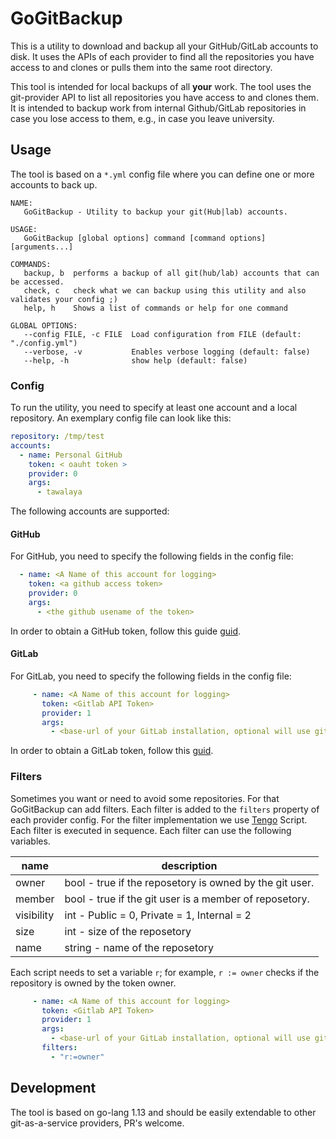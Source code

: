 # GoGitBackup

This is a utility to download and backup all your GitHub/GitLab accounts to disk.
It uses the APIs of each provider to find all the repositories you have access to and clones or pulls them into the same root directory. 

This tool is intended for local backups of all __your__ work. The tool uses the git-provider API to list all repositories you have access to and clones them. It is intended to backup work from internal Github/GitLab repositories in case you lose access to them, e.g., in case you leave university.

## Usage
The tool is based on a `*.yml` config file where you can define one or more accounts to back up.

```
NAME:
   GoGitBackup - Utility to backup your git(Hub|lab) accounts.

USAGE:
   GoGitBackup [global options] command [command options] [arguments...]

COMMANDS:
   backup, b  performs a backup of all git(hub/lab) accounts that can be accessed.
   check, c   check what we can backup using this utility and also validates your config ;)
   help, h    Shows a list of commands or help for one command

GLOBAL OPTIONS:
   --config FILE, -c FILE  Load configuration from FILE (default: "./config.yml")
   --verbose, -v           Enables verbose logging (default: false)
   --help, -h              show help (default: false)

```

### Config
To run the utility, you need to specify at least one account and a local repository. 
An exemplary config file can look like this:
```yml
repository: /tmp/test
accounts:
  - name: Personal GitHub
    token: < oauht token >
    provider: 0
    args:
      - tawalaya
```
The following accounts are supported:

#### GitHub
For GitHub, you need to specify the following fields in the config file:
```yml
  - name: <A Name of this account for logging>
    token: <a github access token>
    provider: 0
    args:
      - <the github usename of the token>
```

In order to obtain a GitHub token, follow this guide  [guid](https://docs.github.com/en/github/authenticating-to-github/keeping-your-account-and-data-secure/creating-a-personal-access-token).
 
 #### GitLab
 For GitLab, you need to specify the following fields in the config file:
```yml
     - name: <A Name of this account for logging>
       token: <Gitlab API Token>
       provider: 1
       args:
         - <base-url of your GitLab installation, optional will use gitlab.com by default>
 ```
 
 In order to obtain a GitLab token, follow this [guid](https://docs.gitlab.com/ee/user/profile/personal_access_tokens.html). 

### Filters
Sometimes you want or need to avoid some repositories. For that GoGitBackup can add filters.
Each filter is added to the `filters` property of each provider config. 
For the filter implementation we use [Tengo](https://github.com/d5/tengo) Script. Each filter is executed in sequence. Each filter can use the following variables.

| name | description |
| ---- | ----------- |
| owner | bool - true if the reposetory is owned by the git user. | 
| member| bool - true if the git user is a member of reposetory. |
| visibility | int - Public = 0, Private = 1, Internal = 2 | 
| size | int - size of the reposetory | 
| name | string - name of the reposetory |

Each script needs to set a variable `r`; for example, `r := owner` checks if the repository is owned by the token owner. 
```yml
     - name: <A Name of this account for logging>
       token: <Gitlab API Token>
       provider: 1
       args:
         - <base-url of your GitLab installation, optional will use gitlab.com by default>
       filters: 
         - "r:=owner"
 ```

## Development
The tool is based on go-lang 1.13 and should be easily extendable to other git-as-a-service providers, PR's welcome.